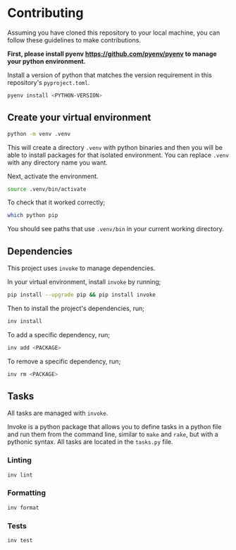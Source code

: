 # Contributing

Assuming you have cloned this repository to your local machine, you can follow these guidelines to make contributions.

**First, please install pyenv https://github.com/pyenv/pyenv to manage your python environment.**

Install a version of python that matches the version requirement in this repository's `pyproject.toml`.

```sh
pyenv install <PYTHON-VERSION>
```

## Create your virtual environment

```sh
python -m venv .venv
```

This will create a directory `.venv` with python binaries and then you will be able to install packages for that isolated environment. You can replace `.venv` with any directory name you want.

Next, activate the environment.

```sh
source .venv/bin/activate
```

To check that it worked correctly;

```sh
which python pip
```

You should see paths that use `.venv/bin` in your current working directory.

## Dependencies

This project uses `invoke` to manage dependencies.

In your virtual environment, install `invoke` by running;

```sh
pip install --upgrade pip && pip install invoke
```

Then to install the project's dependencies, run;

```sh
inv install
```

To add a specific dependency, run;

```sh
inv add <PACKAGE>
```

To remove a specific dependency, run;

```sh
inv rm <PACKAGE>
```

## Tasks

All tasks are managed with `invoke`.

Invoke is a python package that allows you to define tasks in a python file and run them from the command line, similar to `make` and `rake`, but with a pythonic syntax. All tasks are located in the `tasks.py` file.

### Linting

```sh
inv lint
```

### Formatting

```sh
inv format
```

### Tests

```sh
inv test
```
